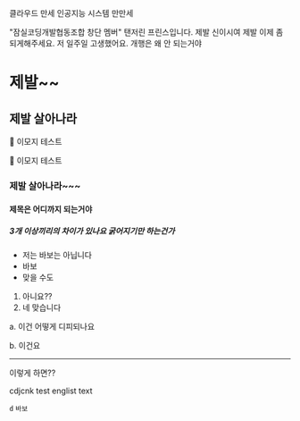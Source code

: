 클라우드 만세 
인공지능 시스템 만만세 

"잠실코딩개발협동조합 창단 멤버" 탠저린 프린스입니다.
제발 신이시여 제발 이제 좀 되게해주세요.
저 일주일 고생했어요.
개행은 왜 안 되는거야
<!--more-->
# 제발~~
## 제발 살아나라

🥳 이모지 테스트

😤 이모지 테스트
### 제발 살아나라~~~
#### 제목은 어디까지 되는거야
##### 3개 이상끼리의 차이가 있나요 굵어지기만 하는건가
- 저는 바보는 아닙니다
- 바보
- 맞을 수도
  
1. 아니요??
2. 네 맞습니다
   
a. 이건 어떻게 디피되나요

b. 이건요

---
이렇게 하면??

cdjcnk test englist text


`d` `바보`


